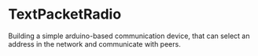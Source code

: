 # TextPacketRadio

Building a simple arduino-based communication device, that can select an address in the network and communicate with peers. 
